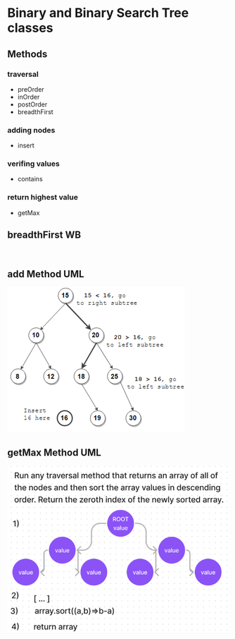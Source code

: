 # Binary and Binary Search Tree classes

## Methods

### traversal
  - preOrder
  - inOrder
  - postOrder
  - breadthFirst

### adding nodes
  - insert

### verifing values
  - contains

### return highest value
  - getMax

## breadthFirst WB

<img src=''>

## add Method UML

<img src='./addmeth.png'>

## getMax Method UML

<img src='./getMaxMeth.png'>
